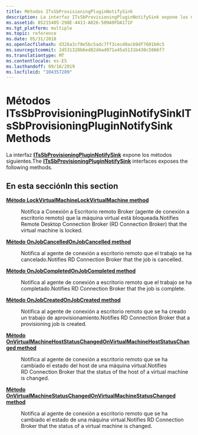 ```yaml
---
title: Métodos ITsSbProvisioningPluginNotifySink
description: La interfaz ITsSbProvisioningPluginNotifySink expone los métodos siguientes.
ms.assetid: 85215405-298E-4413-A026-509A9FDA171F
ms.tgt_platform: multiple
ms.topic: reference
ms.date: 05/31/2018
ms.openlocfilehash: d326a3cf0e5bc5adc7ff3cecd8acb9df7601b0c5
ms.sourcegitcommit: 2d531328b6ed82d4ad971a45a5131b430c5866f7
ms.translationtype: MT
ms.contentlocale: es-ES
ms.lasthandoff: 09/16/2019
ms.locfileid: "104357289"
---
```

# <a name="itssbprovisioningpluginnotifysink-methods"></a><span data-ttu-id="346e7-103">Métodos ITsSbProvisioningPluginNotifySink</span><span class="sxs-lookup"><span data-stu-id="346e7-103">ITsSbProvisioningPluginNotifySink Methods</span></span>

<span data-ttu-id="346e7-104">La interfaz [**ITsSbProvisioningPluginNotifySink**](/windows/desktop/api/sbtsv/nn-sbtsv-itssbprovisioningpluginnotifysink) expone los métodos siguientes.</span><span class="sxs-lookup"><span data-stu-id="346e7-104">The [**ITsSbProvisioningPluginNotifySink**](/windows/desktop/api/sbtsv/nn-sbtsv-itssbprovisioningpluginnotifysink) interfaces exposes the following methods.</span></span>

## <a name="in-this-section"></a><span data-ttu-id="346e7-105">En esta sección</span><span class="sxs-lookup"><span data-stu-id="346e7-105">In this section</span></span>

<dl> <dt>

[<span data-ttu-id="346e7-106">**Método LockVirtualMachine**</span><span class="sxs-lookup"><span data-stu-id="346e7-106">**LockVirtualMachine method**</span></span>](/windows/desktop/api/sbtsv/nf-sbtsv-itssbprovisioningpluginnotifysink-lockvirtualmachine)
</dt> <dd>

<span data-ttu-id="346e7-107">Notifica a Conexión a Escritorio remoto Broker (agente de conexión a escritorio remoto) que la máquina virtual está bloqueada.</span><span class="sxs-lookup"><span data-stu-id="346e7-107">Notifies Remote Desktop Connection Broker (RD Connection Broker) that the virtual machine is locked.</span></span>

</dd> <dt>

[<span data-ttu-id="346e7-108">**Método OnJobCancelled**</span><span class="sxs-lookup"><span data-stu-id="346e7-108">**OnJobCancelled method**</span></span>](/windows/desktop/api/sbtsv/nf-sbtsv-itssbprovisioningpluginnotifysink-onjobcancelled)
</dt> <dd>

<span data-ttu-id="346e7-109">Notifica al agente de conexión a escritorio remoto que el trabajo se ha cancelado.</span><span class="sxs-lookup"><span data-stu-id="346e7-109">Notifies RD Connection Broker that the job is cancelled.</span></span>

</dd> <dt>

[<span data-ttu-id="346e7-110">**Método OnJobCompleted**</span><span class="sxs-lookup"><span data-stu-id="346e7-110">**OnJobCompleted method**</span></span>](/windows/desktop/api/sbtsv/nf-sbtsv-itssbprovisioningpluginnotifysink-onjobcompleted)
</dt> <dd>

<span data-ttu-id="346e7-111">Notifica al agente de conexión a escritorio remoto que el trabajo se ha completado.</span><span class="sxs-lookup"><span data-stu-id="346e7-111">Notifies RD Connection Broker that the job is complete.</span></span>

</dd> <dt>

[<span data-ttu-id="346e7-112">**Método OnJobCreated**</span><span class="sxs-lookup"><span data-stu-id="346e7-112">**OnJobCreated method**</span></span>](/windows/desktop/api/sbtsv/nf-sbtsv-itssbprovisioningpluginnotifysink-onjobcreated)
</dt> <dd>

<span data-ttu-id="346e7-113">Notifica al agente de conexión a escritorio remoto que se ha creado un trabajo de aprovisionamiento.</span><span class="sxs-lookup"><span data-stu-id="346e7-113">Notifies RD Connection Broker that a provisioning job is created.</span></span>

</dd> <dt>

[<span data-ttu-id="346e7-114">**Método OnVirtualMachineHostStatusChanged**</span><span class="sxs-lookup"><span data-stu-id="346e7-114">**OnVirtualMachineHostStatusChanged method**</span></span>](/windows/desktop/api/sbtsv/nf-sbtsv-itssbprovisioningpluginnotifysink-onvirtualmachinehoststatuschanged)
</dt> <dd>

<span data-ttu-id="346e7-115">Notifica al agente de conexión a escritorio remoto que se ha cambiado el estado del host de una máquina virtual.</span><span class="sxs-lookup"><span data-stu-id="346e7-115">Notifies RD Connection Broker that the status of the host of a virtual machine is changed.</span></span>

</dd> <dt>

[<span data-ttu-id="346e7-116">**Método OnVirtualMachineStatusChanged**</span><span class="sxs-lookup"><span data-stu-id="346e7-116">**OnVirtualMachineStatusChanged method**</span></span>](/windows/desktop/api/sbtsv/nf-sbtsv-itssbprovisioningpluginnotifysink-onvirtualmachinestatuschanged)
</dt> <dd>

<span data-ttu-id="346e7-117">Notifica al agente de conexión a escritorio remoto que se ha cambiado el estado de una máquina virtual.</span><span class="sxs-lookup"><span data-stu-id="346e7-117">Notifies RD Connection Broker that the status of a virtual machine is changed.</span></span>

</dd> </dl>

 

 




